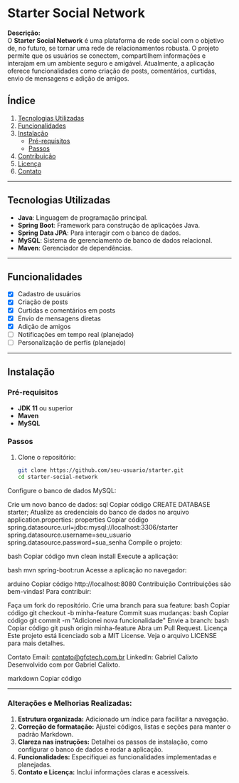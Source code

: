 # Starter Social Network

**Descrição:**  
O **Starter Social Network** é uma plataforma de rede social com o objetivo de, no futuro, se tornar uma rede de relacionamentos robusta. O projeto permite que os usuários se conectem, compartilhem informações e interajam em um ambiente seguro e amigável. Atualmente, a aplicação oferece funcionalidades como criação de posts, comentários, curtidas, envio de mensagens e adição de amigos.


## Índice

1. [Tecnologias Utilizadas](#tecnologias-utilizadas)  
2. [Funcionalidades](#funcionalidades)  
3. [Instalação](#instalação)  
   - [Pré-requisitos](#pré-requisitos)  
   - [Passos](#passos)  
4. [Contribuição](#contribuição)  
5. [Licença](#licença)  
6. [Contato](#contato)  

---

## Tecnologias Utilizadas

- **Java**: Linguagem de programação principal.  
- **Spring Boot**: Framework para construção de aplicações Java.  
- **Spring Data JPA**: Para interagir com o banco de dados.  
- **MySQL**: Sistema de gerenciamento de banco de dados relacional.  
- **Maven**: Gerenciador de dependências.  

---

## Funcionalidades

- [x] Cadastro de usuários  
- [x] Criação de posts  
- [x] Curtidas e comentários em posts  
- [x] Envio de mensagens diretas  
- [x] Adição de amigos  
- [ ] Notificações em tempo real (planejado)  
- [ ] Personalização de perfis (planejado)  

---

## Instalação

### Pré-requisitos

- **JDK 11** ou superior  
- **Maven**  
- **MySQL**  

### Passos

1. Clone o repositório:  
   ```bash
   git clone https://github.com/seu-usuario/starter.git
   cd starter-social-network
Configure o banco de dados MySQL:

Crie um novo banco de dados:
sql
Copiar código
CREATE DATABASE starter;
Atualize as credenciais do banco de dados no arquivo application.properties:
properties
Copiar código
spring.datasource.url=jdbc:mysql://localhost:3306/starter
spring.datasource.username=seu_usuario
spring.datasource.password=sua_senha
Compile o projeto:

bash
Copiar código
mvn clean install
Execute a aplicação:

bash
mvn spring-boot:run
Acesse a aplicação no navegador:

arduino
Copiar código
http://localhost:8080
Contribuição
Contribuições são bem-vindas! Para contribuir:

Faça um fork do repositório.
Crie uma branch para sua feature:
bash
Copiar código
git checkout -b minha-feature
Commit suas mudanças:
bash
Copiar código
git commit -m "Adicionei nova funcionalidade"
Envie a branch:
bash
Copiar código
git push origin minha-feature
Abra um Pull Request.
Licença
Este projeto está licenciado sob a MIT License. Veja o arquivo LICENSE para mais detalhes.

Contato
Email: contato@gfctech.com.br
LinkedIn: Gabriel Calixto
Desenvolvido com por Gabriel Calixto.

markdown
Copiar código

---

### **Alterações e Melhorias Realizadas:**
1. **Estrutura organizada:** Adicionado um índice para facilitar a navegação.  
2. **Correção de formatação:** Ajustei códigos, listas e seções para manter o padrão Markdown.  
3. **Clareza nas instruções:** Detalhei os passos de instalação, como configurar o banco de dados e rodar a aplicação.  
4. **Funcionalidades:** Especifiquei as funcionalidades implementadas e planejadas.  
5. **Contato e Licença:** Incluí informações claras e acessíveis.  







